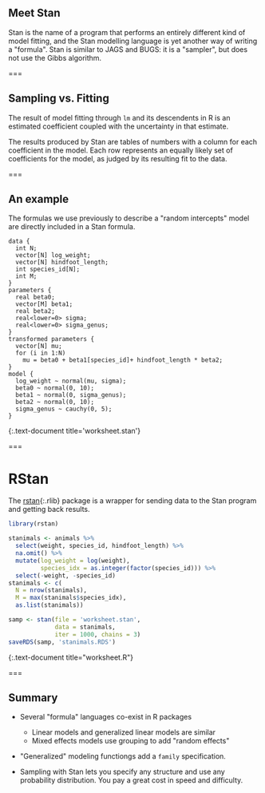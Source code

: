 ---
---

## Meet Stan

Stan is the name of a program that performs an entirely different kind of model fitting, and the Stan modelling language is yet another way of writing a "formula". Stan is similar to JAGS and BUGS: it is a "sampler", but does not use the Gibbs algorithm.

===

## Sampling vs. Fitting

The result of model fitting through `lm` and its descendents in R is an estimated coefficient coupled with the uncertainty in that estimate.

The results produced by Stan are tables of numbers with a column for each coefficient in the model. Each row represents an equally likely set of coefficients for the model, as judged by its resulting fit to the data.

===

## An example

The formulas we use previously to describe a "random intercepts" model are directly included in a Stan formula.

```
data {
  int N;
  vector[N] log_weight;
  vector[N] hindfoot_length;
  int species_id[N];
  int M;
} 
parameters {
  real beta0;
  vector[M] beta1;
  real beta2;
  real<lower=0> sigma;
  real<lower=0> sigma_genus;
}
transformed parameters {
  vector[N] mu;
  for (i in 1:N)
    mu = beta0 + beta1[species_id]+ hindfoot_length * beta2;
}
model {
  log_weight ~ normal(mu, sigma);
  beta0 ~ normal(0, 10);
  beta1 ~ normal(0, sigma_genus);
  beta2 ~ normal(0, 10);
  sigma_genus ~ cauchy(0, 5);
}
```
{:.text-document title='worksheet.stan'}

===

# RStan

The [rstan](){:.rlib} package is a wrapper for sending data to the Stan program and getting back results.


~~~r
library(rstan)

stanimals <- animals %>%
  select(weight, species_id, hindfoot_length) %>%
  na.omit() %>%
  mutate(log_weight = log(weight),
         species_idx = as.integer(factor(species_id))) %>%
  select(-weight, -species_id)
stanimals <- c(
  N = nrow(stanimals),
  M = max(stanimals$species_idx),
  as.list(stanimals))

samp <- stan(file = 'worksheet.stan',
             data = stanimals,
             iter = 1000, chains = 3)
saveRDS(samp, 'stanimals.RDS')
~~~
{:.text-document title="worksheet.R"}

===

## Summary

- Several "formula" languages co-exist in R packages
  - Linear models and generalized linear models are similar
  - Mixed effects models use grouping to add "random effects"

- "Generalized" modeling functiongs add a `family` specification.

- Sampling with Stan lets you specify any structure and use any probability distribution. You pay a great cost in speed and difficulty.
